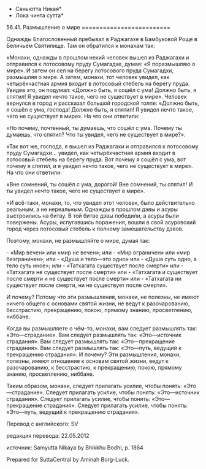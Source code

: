 * Саньютта Никая*
* Лока чинта сутта*

56\.41\. Размышление о мире
\=\=\=\=\=\=\=\=\=\=\=\=\=\=\=\=\=\=\=\=\=\=\=\=\=

Однажды Благословенный пребывал в Раджагахе в Бамбуковой Роще в Беличьем Святилище\. Там он обратился к монахам так:

«Монахи, однажды в прошлом некий человек вышел из Раджагахи и отправился к лотосовому пруду Сумагадхе, думая: «Я поразмышляю о мире»\. И затем он сел на берегу лотосового пруда Сумагадхи, размышляя о мире\. А затем, монахи, тот человек увидел, как четырёхчастная армия входит в лотосовый стебель на берегу пруда\. Увидев это, он подумал: «Должно быть, я сошёл с ума\! Должно быть, я спятил\! Я увидел нечто такое, чего не существует в мире»\. Человек вернулся в город и рассказал большой городской толпе: «Должно быть, я сошёл с ума, господа\! Должно быть, я спятил\! Я увидел нечто такое, чего не существует в мире»\. На что они ответили:

«Но почему, почтенный, ты думаешь, что сошёл с ума\. Почему ты думаешь, что спятил? Что ты увидел, чего не существует в мире?»\.

«Так вот же, господа, я вышел из Раджагахи и отправился к лотосовому пруду Сумагадхи… увидел, как четырёхчастная армия входит в лотосовый стебель на берегу пруда\. Вот почему я сошёл с ума, вот почему я спятил, и я увидел нечто такое, чего не существует в мире»\. На что они ответили:

«Вне сомнений, ты сошёл с ума, дорогой\! Вне сомнений, ты спятил\! И ты увидел нечто такое, чего не существует в мире»\.

«И всё\-таки, монахи, то, что увидел этот человек, было действительно реальным, а не нереальным\. Однажды в прошлом дэвы и асуры выстроились на битву\. В той битве дэвы победили, а асуры были повержены\. Асуры, испугавшись поражения, вошли в свой асуровский город через лотосовый стебель к полному замешательству дэвов\.

Поэтому, монахи, не размышляйте о мире, думая так:

\- «Мир вечен» или «мир не вечен»; или
\- «Мир ограничен» или «мир безграничен»; или
\- «Душа и тело—это одно» или
\- «Душа суть одно, а тело суть иное»; или
\- «Татхагата существует после смерти» или
\- «Татхагата не существует после смерти» или
\- «Татхагата и существует после смерти и не существует после смерти» или
\- «Татхагата ни существует после смерти, ни не существует после смерти»\.

И почему? Потому что эти размышления, монахи, не полезны, не имеют ничего общего с основами святой жизни, не ведут к разочарованию, бесстрастию, прекращению, покою, прямому знанию, просветлению, ниббане\.

Когда вы размышляете о чём\-то, монахи, вам следует размышлять так: «Это—страдание»\. Вам следует размышлять так: «Это—источник страдания»\. Вам следует размышлять так: «Это—прекращение страдания»\. Вам следует размышлять так: «Это—путь, ведущий к прекращению страдания»\. И почему? Эти размышления, монахи, полезны, имеют отношение к основам святой жизни, ведут к разочарованию, к бесстрастию, к прекращению, покою, прямому знанию, просветлению, ниббане\.

Таким образом, монахи, следует прилагать усилие, чтобы понять: «Это—страдание»\. Следует прилагать усилие, чтобы понять: «Это—источник страдания»\. Следует прилагать усилие, чтобы понять: «Это—прекращение страдания»\. Следует прилагать усилие, чтобы понять: «Это—путь, ведущий к прекращению страдания»\.

Перевод с английского: SV

редакция перевода: 22\.05\.2012

источник: Samyutta Nikaya by Bhikkhu Bodhi, p\. 1864

Prepared for SuttaCentral by Aminah Borg\-Luck\.